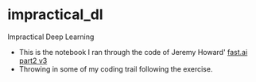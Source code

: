 # impractical_dl
Impractical Deep Learning

* This is the notebook I ran through the code of Jeremy Howard' [fast.ai part2 v3](https://course.fast.ai/part2)
* Throwing in some of my coding trail following the exercise.

